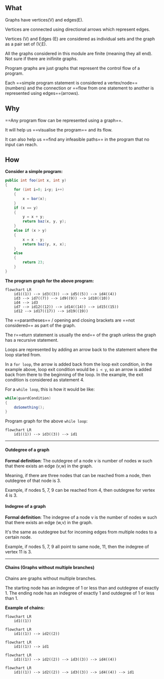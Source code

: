 ## What

Graphs have vertices(V) and edges(E).

Vertices are connected using directional arrows which represent edges.

Vertices (V) and Edges (E) are considered as individual sets and the graph as a pair set of (V,E).

All the graphs considered in this module are finite (meaning they all end). Not sure if there are inifinite graphs.

Program graphs are just graphs that represent the control flow of a program.

Each ==simple program statement is considered a vertex/node== (numbers) and the connection or ==flow from one statement to another is represented using edges==(arrows).

## Why

==Any program flow can be represented using a graph==. 

It will help us ==visualise the program== and its flow. 

It can also help us ==find any infeasible paths== in the program that no input can reach.

## How

**Consider a simple program:**

```Java
public int foo(int x, int y)
{
	for (int i=0; i<y; i++)
	{
		x = bar(x);
	}
	if (x == y)
	{
		y = x + y;
		return baz(x, y, y);
	}
	else if (x > y)
	{
		x = x - y;
		return baz(y, x, x);
	}
	else
	{
		return 23;
	}
}
```

**The program graph for the above program:**

```mermaid
flowchart LR
	id1((1)) --> id3((3)) --> id5((5)) --> id4((4))
	id3 --> id7((7)) --> id9((9)) --> id10((10))
	id4 --> id3
	id7 --> id12((12)) --> id14((14)) --> id15((15))
	id12 --> id17((17)) --> id19((19))
```
The ==parantheses== / opening and closing brackets are ==not considered== as part of the graph. 

The r==eturn statement is usually the end== of the graph unless the graph has a recursive statement.

Loops are represented by adding an arrow back to the statement where the loop started from.

In a `for loop`, the arrow is added back from the loop exit condition, in the example above, loop exit condition would be `i < y`, so an arrow is added back from there to the beginning of the loop. In the example, the exit condition is considered as statement 4.

For a `while loop`, this is how it would be like:

```Java
while(guardCondition)
{
	doSomething();
}
```

Program graph for the above `while loop`:

```mermaid
flowchart LR
	id1((1)) --> id3((3)) --> id1
```
---

#### Outdegree of a graph

**Formal definition**: The outdegree of a node v is number of nodes w such that there exists an edge (v,w) in the graph.

Meaning, if there are three nodes that can be reached from a node, then outdegree of that node is 3. 

Example, if nodes 5, 7, 9 can be reached from 4, then outdegree for vertex 4 is 3.

#### Indegree of a graph

**Formal definition**: The indegree of a node v is the number of nodes w such that there exists an edge (w,v) in the graph.

It's the same as outdegree but for incoming edges from multiple nodes to a certain node. 

Example, if nodes 5, 7, 9 all point to same node, 11, then the indegree of vertex 11 is 3.

---

#### Chains (Graphs without multiple branches)

Chains are graphs without multiple branches.

The starting node has an indegree of 1 or less than and outdegree of exactly 1.
The ending node has an indegree of exactly 1 and outdegree of 1 or less than 1.

**Example of chains:**
```mermaid
flowchart LR
	id1((1))
```
```mermaid
flowchart LR
	id1((1)) --> id2((2))
```
```mermaid
flowchart LR
	id1((1)) --> id1
```
```mermaid
flowchart LR
	id1((1)) --> id2((2)) --> id3((3)) --> id4((4))
```
```mermaid
flowchart LR
	id1((1)) --> id2((2)) --> id3((3)) --> id4((4)) --> id1
```
